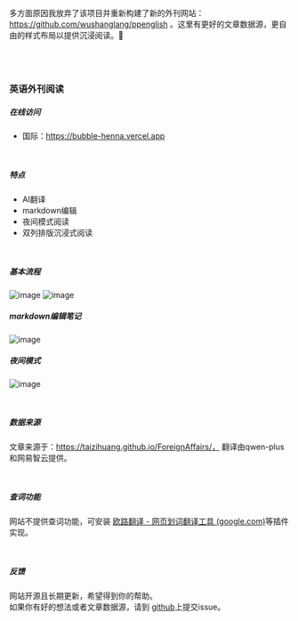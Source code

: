 
多方面原因我放弃了该项目并重新构建了新的外刊网站：https://github.com/wushanglang/ppenglish 。这里有更好的文章数据源，更自由的样式布局以提供沉浸阅读。🥰
<br><br><br>  

### 英语外刊阅读

##### 在线访问  
- 国际：https://bubble-henna.vercel.app

<br>

##### 特点

- AI翻译
- markdown编辑
- 夜间模式阅读
- 双列排版沉浸式阅读 

<br>

##### 基本流程
![image](https://github.com/weiguic2w/bubble/assets/124777699/983d9713-2a1b-4ae7-b1d1-9d93d2c63451)
![image](https://github.com/weiguic2w/bubble/assets/124777699/1f8392cb-a378-4a2e-98eb-6a5956285c74)



##### markdown编辑笔记

![image](https://github.com/weiguic2w/bubble/assets/124777699/b2b709da-c3ab-40da-bd3e-da7a28a66769)


##### 夜间模式

![image](https://github.com/weiguic2w/bubble/assets/124777699/f55c492b-7945-473b-aaa4-d9dd972578ad)


<br>

##### 数据来源

文章来源于：https://taizihuang.github.io/ForeignAffairs/， 翻译由qwen-plus和网易智云提供。

<br>

##### 查词功能

网站不提供查词功能，可安装 [欧路翻译 - 网页划词翻译工具 (google.com)](https://chromewebstore.google.com/detail/欧路翻译-网页划词翻译工具/djbfechcnkppbknmlhfcaoifgnicolin)等插件实现。

<br>

##### 反馈           
网站开源且长期更新，希望得到你的帮助。<br>
如果你有好的想法或者文章数据源，请到  [github](https://github.com/weiguic2w/bubble)上提交issue。  




